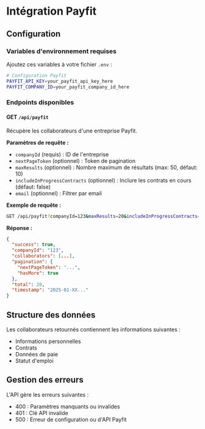 # Intégration Payfit

## Configuration

### Variables d'environnement requises

Ajoutez ces variables à votre fichier `.env` :

```bash
# Configuration Payfit
PAYFIT_API_KEY=your_payfit_api_key_here
PAYFIT_COMPANY_ID=your_payfit_company_id_here
```

### Endpoints disponibles

#### GET `/api/payfit`

Récupère les collaborateurs d'une entreprise Payfit.

**Paramètres de requête :**
- `companyId` (requis) : ID de l'entreprise
- `nextPageToken` (optionnel) : Token de pagination
- `maxResults` (optionnel) : Nombre maximum de résultats (max: 50, défaut: 10)
- `includeInProgressContracts` (optionnel) : Inclure les contrats en cours (défaut: false)
- `email` (optionnel) : Filtrer par email

**Exemple de requête :**
```bash
GET /api/payfit?companyId=123&maxResults=20&includeInProgressContracts=true
```

**Réponse :**
```json
{
  "success": true,
  "companyId": "123",
  "collaborators": [...],
  "pagination": {
    "nextPageToken": "...",
    "hasMore": true
  },
  "total": 20,
  "timestamp": "2025-01-XX..."
}
```

## Structure des données

Les collaborateurs retournés contiennent les informations suivantes :
- Informations personnelles
- Contrats
- Données de paie
- Statut d'emploi

## Gestion des erreurs

L'API gère les erreurs suivantes :
- 400 : Paramètres manquants ou invalides
- 401 : Clé API invalide
- 500 : Erreur de configuration ou d'API Payfit

